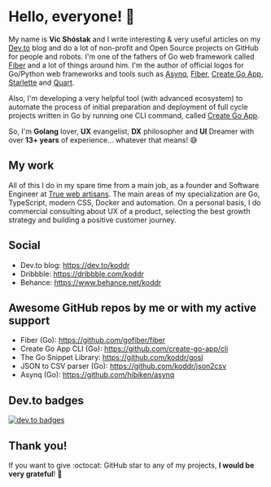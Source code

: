 # Hello, everyone! 👋

My name is **Vic Shóstak** and I write interesting & very useful articles on my [Dev.to](https://dev.to/koddr) blog and do a lot of non-profit and Open Source projects on GitHub for people and robots. I'm one of the fathers of Go web framework called [Fiber](https://github.com/gofiber/fiber) and a lot of things around him. I'm the author of official logos for Go/Python web frameworks and tools such as [Asynq](https://github.com/koddr/asynq-logo), [Fiber](https://github.com/gofiber/fiber), [Create Go App](https://github.com/create-go-app/cli), [Starlette](https://github.com/koddr/starlette-logo) and [Quart](https://github.com/koddr/quart-logo).

Also, I'm developing a very helpful tool (with advanced ecosystem) to automate the process of initial preparation and deployment of full cycle projects written in Go by running one CLI command, called [Create Go App](https://github.com/create-go-app/cli).

So, I'm **Golang** lover, **UX** evangelist, **DX** philosopher and **UI** Dreamer with over **13+ years** of experience... whatever that means! 😅

## My work

All of this I do in my spare time from a main job, as a founder and Software Engineer at [True web artisans](https://truewebartisans.com/). The main areas of my specialization are Go, TypeScript, modern CSS, Docker and automation. On a personal basis, I do commercial consulting about UX of a product, selecting the best growth strategy and building a positive customer journey.

## Social

- Dev.to blog: https://dev.to/koddr
- Dribbble: https://dribbble.com/koddr
- Behance: https://www.behance.net/koddr

## Awesome GitHub repos by me or with my active support

- Fiber (Go): https://github.com/gofiber/fiber
- Create Go App CLI (Go): https://github.com/create-go-app/cli
- The Go Snippet Library: https://github.com/koddr/gosl
- JSON to CSV parser (Go): https://github.com/koddr/json2csv
- Asynq (Go): https://github.com/hibiken/asynq

## Dev.to badges

[![dev.to badges](https://user-images.githubusercontent.com/11155743/212004860-cbd54440-1707-4c38-859b-c3acd8eaac79.png)](https://dev.to/koddr)


## Thank you!

If you want to give :octocat: GitHub star to any of my projects, **I would be very grateful**! 🥰
